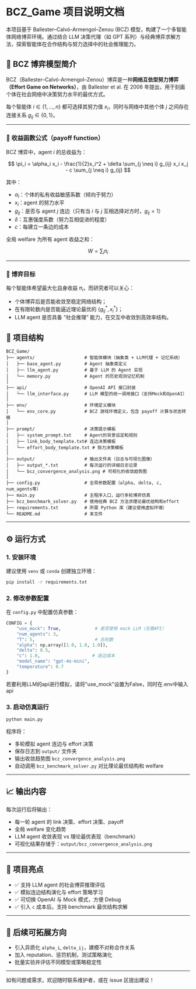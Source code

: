 # BCZ\_Game 项目说明文档

本项目基于 Ballester–Calvó-Armengol–Zenou (BCZ) 模型，构建了一个多智能体网络博弈环境。通过结合 LLM 决策代理（如 GPT 系列）与经典博弈求解方法，探索智能体在合作结构与努力选择中的社会推理能力。

## 🎲 BCZ 博弈模型简介

BCZ（Ballester–Calvó-Armengol–Zenou）博弈是一种**网络互依型努力博弈（Effort Game on Networks）**，由 Ballester et al. 在 2006 年提出，用于刻画个体在社会网络中决策努力水平的最优方式。

每个智能体 $i \in \{1, ..., n\}$ 都可选择其努力值 $x_i$，同时与网络中其他个体 $j$ 之间存在连接关系 $g_{ij} \in \{0, 1\}$。

---

### 📐 收益函数公式（payoff function）

BCZ 博弈中，agent $i$ 的总收益为：

$$
\pi_i = \alpha_i x_i - \frac{1}{2}x_i^2 + \delta \sum_{j \neq i} g_{ij} x_i x_j - c \sum_{j \neq i} g_{ij}
$$

其中：

* $\alpha_i$：个体的私有收益敏感系数（倾向于努力）
* $x_i$：agent 的努力水平
* $g_{ij}$：是否与 agent $j$ 连边（只有当 $i$ 与 $j$ 互相选择对方时，$g_{ij} = 1$）
* $\delta$：互惠强度系数（努力互相促进的程度）
* $c$：每建立一条边的成本

全局 welfare 为所有 agent 收益之和：

$$
W = \sum_i \pi_i
$$

---

### 🎯 博弈目标

每个智能体希望最大化自身收益 $\pi_i$，而研究者可以关心：

* 个体博弈后是否能收敛至稳定网络结构；
* 在有限轮数内是否能逼近理论最优的 $\{g_{ij}^*, x_i^*\}$；
* LLM agent 是否具备 “社会推理” 能力，在交互中收敛到高效率结构。


## 📁 项目结构

```
BCZ_Game/
├── agents/                   # 智能体模块（抽象类 + LLM代理 + 记忆系统）
│   ├── base_agent.py         # Agent 抽象类定义
│   ├── llm_agent.py          # 基于 LLM 的 Agent 实现
│   └── memory.py             # Agent 的历史观测记忆机制
│
├── api/                      # OpenAI API 接口封装
│   └── llm_interface.py      # LLM 模型的统一调用接口（支持Mock和OpenAI）
│
├── env/                      # 环境定义模块
│   └── env_core.py           # BCZ 游戏环境定义，包含 payoff 计算与状态转移
│
├── prompt/                   # 决策提示模板
│   ├── system_prompt.txt     # Agent的背景设定和规则
│   ├── link_body_template.txt# 连边决策模板
│   └── effort_body_template.txt # 努力决策模板
│
├── output/                   # 输出文件夹（日志与可视化图像）
│   ├── output_*.txt          # 每次运行的详细日志记录
│   └── bcz_convergence_analysis.png # 可视化的收敛趋势图
│
├── config.py                 # 全局参数配置（alpha, delta, c, num_agents等）
├── main.py                   # 主程序入口，运行多轮博弈仿真
├── bcz_benchmark_solver.py   # 使用经典 BCZ 方法求理论最优结构和effort
├── requirements.txt          # 所需 Python 库（建议使用虚拟环境）
└── README.md                 # 本文件
```

---

## ⚙️ 运行方式

### 1. 安装环境

建议使用 `venv` 或 `conda` 创建独立环境：

```bash
pip install -r requirements.txt
```

### 2. 修改参数配置

在 `config.py` 中配置仿真参数：

```python
CONFIG = {
    "use_mock": True,             # 是否使用 mock LLM（无需API）
    "num_agents": 3,
    "T": 5,                       # 总轮数
    "alpha": np.array([1.0, 1.0, 1.0]),
    "delta": 0.5,
    "c": 1.0,                    # 连边成本
    "model_name": "gpt-4o-mini",
    "temperature": 0.7
}
```

若要利用LLM的api进行模拟，请将"use_mock"设置为False，同时在.env中输入api

### 3. 启动仿真运行

```bash
python main.py
```

程序将：

* 多轮模拟 agent 连边与 effort 决策
* 保存日志到 `output/` 文件夹
* 输出收敛趋势图 `bcz_convergence_analysis.png`
* 自动调用 `bcz_benchmark_solver.py` 对比理论最优结构和 welfare

---

## 📈 输出内容

每次运行后将输出：

* 每一轮 agent 的 link 决策、effort 决策、payoff
* 全局 welfare 变化趋势
* LLM agent 收敛表现 vs 理论最优表现（benchmark）
* 可视化结果存储于：`output/bcz_convergence_analysis.png`

---

## 🧠 项目亮点

* ✅ 支持 LLM agent 的社会博弈推理评估
* ✅ 模拟连边结构演化与 effort 策略学习
* ✅ 可切换 OpenAI 与 Mock 模式，方便 Debug
* ✅ 引入 `c` 成本后，支持 benchmark 最优结构求解

---

## 🧪 后续可拓展方向

* 引入异质化 `alpha_i`, `delta_ij`，建模不对称合作关系
* 加入 reputation、惩罚机制，测试策略演化
* 批量实验并评估不同模型或策略稳定性

---

如有问题或需求，欢迎随时联系维护者，或在 issue 区提出建议！

